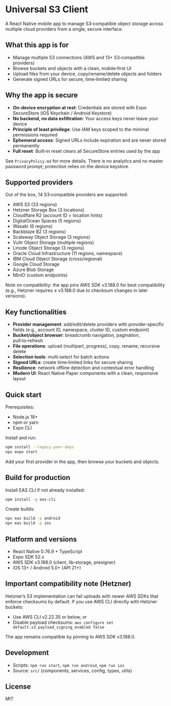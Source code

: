 # Universal S3 Client

A React Native mobile app to manage S3‑compatible object storage across multiple cloud providers from a single, secure interface.

## What this app is for

- Manage multiple S3 connections (AWS and 13+ S3‑compatible providers)
- Browse buckets and objects with a clean, mobile‑first UI
- Upload files from your device, copy/rename/delete objects and folders
- Generate signed URLs for secure, time‑limited sharing

## Why the app is secure

- **On‑device encryption at rest**: Credentials are stored with Expo SecureStore (iOS Keychain / Android Keystore)
- **No backend, no data exfiltration**: Your access keys never leave your device
- **Principle of least privilege**: Use IAM keys scoped to the minimal permissions required
- **Ephemeral access**: Signed URLs include expiration and are never stored permanently
- **Full reset**: Built‑in reset clears all SecureStore entries used by the app

See `PrivacyPolicy.md` for more details. There is no analytics and no master password prompt; protection relies on the device keystore.

## Supported providers

Out of the box, 14 S3‑compatible providers are supported:

- AWS S3 (33 regions)
- Hetzner Storage Box (3 locations)
- Cloudflare R2 (account ID + location hints)
- DigitalOcean Spaces (5 regions)
- Wasabi (6 regions)
- Backblaze B2 (3 regions)
- Scaleway Object Storage (3 regions)
- Vultr Object Storage (multiple regions)
- Linode Object Storage (3 regions)
- Oracle Cloud Infrastructure (11 regions, namespace)
- IBM Cloud Object Storage (cross/regional)
- Google Cloud Storage
- Azure Blob Storage
- MinIO (custom endpoints)

Note on compatibility: the app pins AWS SDK v3.188.0 for best compatibility (e.g., Hetzner requires ≤ v3.188.0 due to checksum changes in later versions).

## Key functionalities

- **Provider management**: add/edit/delete providers with provider‑specific fields (e.g., account ID, namespace, cluster ID, custom endpoint)
- **Bucket/object browser**: breadcrumb navigation, pagination, pull‑to‑refresh
- **File operations**: upload (multipart, progress), copy, rename, recursive delete
- **Selection tools**: multi‑select for batch actions
- **Signed URLs**: create time‑limited links for secure sharing
- **Resilience**: network offline detection and contextual error handling
- **Modern UI**: React Native Paper components with a clean, responsive layout

## Quick start

Prerequisites:
- Node.js 18+
- npm or yarn
- Expo CLI

Install and run:

```bash
npm install --legacy-peer-deps
npx expo start
```

Add your first provider in the app, then browse your buckets and objects.

## Build for production

Install EAS CLI if not already installed:

```bash
npm install -g eas-cli
```

Create builds:

```bash
npx eas build -p android
npx eas build -p ios
```

## Platform and versions

- React Native 0.76.9 + TypeScript
- Expo SDK 52.x
- AWS SDK v3.188.0 (client, lib‑storage, presigner)
- iOS 13+ / Android 5.0+ (API 21+)

## Important compatibility note (Hetzner)

Hetzner’s S3 implementation can fail uploads with newer AWS SDKs that enforce checksums by default. If you use AWS CLI directly with Hetzner buckets:

- Use AWS CLI v2.22.35 or below, or
- Disable payload checksums: `aws configure set default.s3.payload_signing_enabled false`

The app remains compatible by pinning to AWS SDK v3.188.0.

## Development

- Scripts: `npm run start`, `npm run android`, `npm run ios`
- Source: `src/` (components, services, config, types, utils)

## License

MIT 
